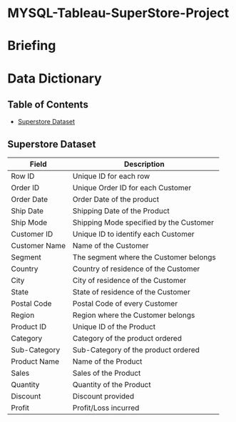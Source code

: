 # MYSQL-Tableau-SuperStore-Project

# Briefing

# Data Dictionary

## Table of Contents
- [Superstore Dataset](#Superstore-Dataset)

## Superstore Dataset

| Field          | Description                                           |
|----------------|-------------------------------------------------------|
| Row ID         | Unique ID for each row                                |
| Order ID       | Unique Order ID for each Customer                     |
| Order Date     | Order Date of the product                             |
| Ship Date      | Shipping Date of the Product                          |
| Ship Mode      | Shipping Mode specified by the Customer               |
| Customer ID    | Unique ID to identify each Customer                   |
| Customer Name  | Name of the Customer                                  |
| Segment        | The segment where the Customer belongs                |
| Country        | Country of residence of the Customer                  |
| City           | City of residence of the Customer                     |
| State          | State of residence of the Customer                    |
| Postal Code    | Postal Code of every Customer                         |
| Region         | Region where the Customer belongs                     |
| Product ID     | Unique ID of the Product                              |
| Category       | Category of the product ordered                       |
| Sub-Category   | Sub-Category of the product ordered                   |
| Product Name   | Name of the Product                                   |
| Sales          | Sales of the Product                                  |
| Quantity       | Quantity of the Product                               |
| Discount       | Discount provided                                     |
| Profit         | Profit/Loss incurred                                  |
